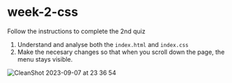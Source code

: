 # week-2-css

Follow the instructions to complete the 2nd quiz
1. Understand and analyse both the `index.html` and `index.css`
2. Make the necesary changes so that when you scroll down the page, the menu stays visible.

![CleanShot 2023-09-07 at 23 36 54](https://github.com/NEU-CS5610-2022-01-VAN/quiz-02-template/assets/1692542/2b5f2124-d1a0-443e-adac-f41913b04f8f)

